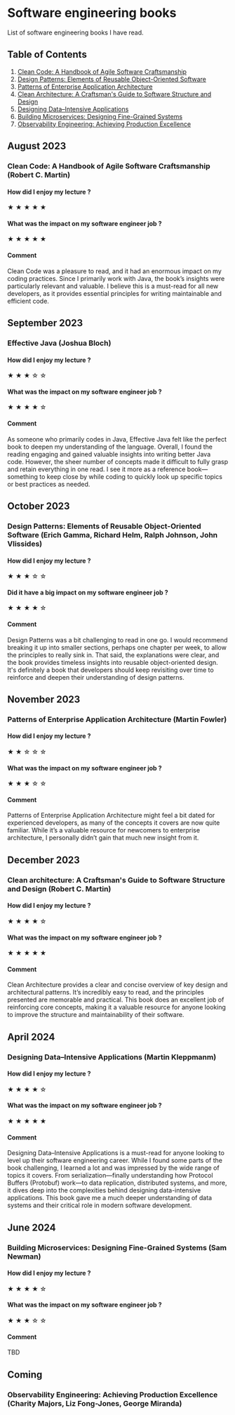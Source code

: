 # Software engineering books
List of software engineering books I have read.

## Table of Contents

1. [Clean Code: A Handbook of Agile Software Craftsmanship](#clean-code)  
2. [Design Patterns: Elements of Reusable Object-Oriented Software](#design-patterns)  
3. [Patterns of Enterprise Application Architecture](#patterns-of-enterprise-application-architecture)  
4. [Clean Architecture: A Craftsman's Guide to Software Structure and Design](#clean-architecture)  
5. [Designing Data–Intensive Applications](#designing-data-intensive-applications)  
6. [Building Microservices: Designing Fine-Grained Systems](#building-microservices)  
7. [Observability Engineering: Achieving Production Excellence](#observability-engineering)

## August 2023
### Clean Code: A Handbook of Agile Software Craftsmanship (Robert C. Martin) <a name="clean-code"></a>
#### How did I enjoy my lecture ?
&starf; &starf; &starf; &starf; &starf;

#### What was the impact on my software engineer job ?
&starf; &starf; &starf; &starf; &starf;

#### Comment
Clean Code was a pleasure to read, and it had an enormous impact on my coding practices. Since I primarily work with Java, the book’s insights were particularly relevant and valuable. I believe this is a must-read for all new developers, as it provides essential principles for writing maintainable and efficient code.

## September 2023
### Effective Java (Joshua Bloch) <a name="clean-code"></a>
#### How did I enjoy my lecture ?
&starf; &starf; &starf; &star; &star;

#### What was the impact on my software engineer job ?
&starf; &starf; &starf; &starf; &star;

#### Comment
As someone who primarily codes in Java, Effective Java felt like the perfect book to deepen my understanding of the language. Overall, I found the reading engaging and gained valuable insights into writing better Java code. However, the sheer number of concepts made it difficult to fully grasp and retain everything in one read. I see it more as a reference book—something to keep close by while coding to quickly look up specific topics or best practices as needed.

## October 2023
### Design Patterns: Elements of Reusable Object-Oriented Software (Erich Gamma, Richard Helm, Ralph Johnson, John Vlissides) <a name="design-patterns"></a> 
#### How did I enjoy my lecture ?
&starf; &starf; &starf; &star; &star;

#### Did it have a big impact on my software engineer job ?
&starf; &starf; &starf; &starf; &star;

#### Comment
Design Patterns was a bit challenging to read in one go. I would recommend breaking it up into smaller sections, perhaps one chapter per week, to allow the principles to really sink in. That said, the explanations were clear, and the book provides timeless insights into reusable object-oriented design. It's definitely a book that developers should keep revisiting over time to reinforce and deepen their understanding of design patterns.

## November 2023
### Patterns of Enterprise Application Architecture (Martin Fowler) <a name="patterns-of-enterprise-application-architecture"></a> 
#### How did I enjoy my lecture ?
&starf; &starf; &star; &star; &star;

#### What was the impact on my software engineer job ?
&starf; &starf; &starf; &star; &star;

#### Comment
Patterns of Enterprise Application Architecture might feel a bit dated for experienced developers, as many of the concepts it covers are now quite familiar. While it’s a valuable resource for newcomers to enterprise architecture, I personally didn’t gain that much new insight from it.

## December 2023
### Clean architecture: A Craftsman's Guide to Software Structure and Design (Robert C. Martin) <a name="clean-architecture"></a> 
#### How did I enjoy my lecture ?
&starf; &starf; &starf; &starf; &star;

#### What was the impact on my software engineer job ?
&starf; &starf; &starf; &starf; &starf;

#### Comment
Clean Architecture provides a clear and concise overview of key design and architectural patterns. It’s incredibly easy to read, and the principles presented are memorable and practical. This book does an excellent job of reinforcing core concepts, making it a valuable resource for anyone looking to improve the structure and maintainability of their software.

## April 2024
### Designing Data–Intensive Applications (Martin Kleppmanm) <a name="designing-data-intensive-applications"></a> 
#### How did I enjoy my lecture ?
&starf; &starf; &starf; &starf; &star;

#### What was the impact on my software engineer job ?
&starf; &starf; &starf; &starf; &starf;

#### Comment
Designing Data–Intensive Applications is a must-read for anyone looking to level up their software engineering career. While I found some parts of the book challenging, I learned a lot and was impressed by the wide range of topics it covers. From serialization—finally understanding how Protocol Buffers (Protobuf) work—to data replication, distributed systems, and more, it dives deep into the complexities behind designing data-intensive applications. This book gave me a much deeper understanding of data systems and their critical role in modern software development.

## June 2024
### Building Microservices: Designing Fine-Grained Systems (Sam Newman) <a name="building-microservices"></a> 
#### How did I enjoy my lecture ?
&starf; &starf; &starf; &starf; &star;

#### What was the impact on my software engineer job ?
&starf; &starf; &starf; &star; &star;

#### Comment
TBD

## Coming
### Observability Engineering: Achieving Production Excellence (Charity Majors, Liz Fong-Jones, George Miranda) <a name="observability-engineering"></a> 




